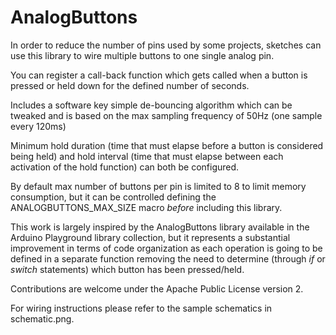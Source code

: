 AnalogButtons
=============

In order to reduce the number of pins used by some projects, sketches can use this library to wire multiple buttons to one single analog pin.

You can register a call-back function which gets called when a button is pressed or held down for the defined number of seconds.

Includes a software key simple de-bouncing algorithm which can be tweaked and is based on the max sampling frequency of 50Hz (one sample every 120ms)
 
Minimum hold duration (time that must elapse before a button is considered being held) and hold interval (time that must elapse between each activation of the hold function) can both be configured.

By default max number of buttons per pin is limited to 8 to limit memory consumption, but it can be controlled defining the ANALOGBUTTONS_MAX_SIZE macro _before_ including this library.

This work is largely inspired by the AnalogButtons library available in the Arduino Playground library collection, but it represents a substantial improvement in terms of code organization as each operation is going to be defined in a separate function removing the need to determine (through *if* or *switch* statements) which button has been pressed/held.

Contributions are welcome under the Apache Public License version 2.

For wiring instructions please refer to the sample schematics in schematic.png.